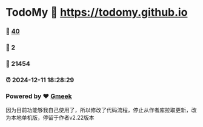 # TodoMy :link: https://todomy.github.io 
### :page_facing_up: [40](https://todomy.github.io/tag.html) 
### :speech_balloon: 2 
### :hibiscus: 21454 
### :alarm_clock: 2024-12-11 18:28:29 
### Powered by :heart: [Gmeek](https://github.com/Meekdai/Gmeek)

因为目前功能够我自己使用了，所以修改了代码流程，停止从作者库拉取更新，改为本地单机版，停留于作者v2.22版本
